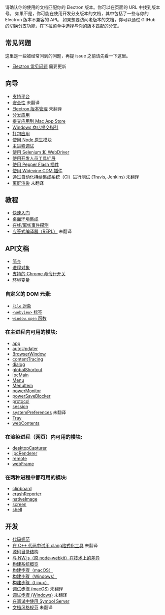 请确认你的使用的文档匹配你的 Electron 版本。你可以在页面的 URL 中找到版本号。
如果不是，你可能在使用开发分支版本的文档，其中包括了一些与你的 Electron 版本不兼容的 API。
如果想要访问老版本的文档，你可以通过 GitHub 的[切换分支功能](https://github.com/electron/electron/tree/v1.4.0)，在下拉菜单中选择与你的版本匹配的分支。

## 常见问题

这里是一些被经常问到的问题，再提 issue 之前请先看一下这里。

+ [Electron 常见问题](faq/electron-faq.md) 需要更新

## 向导

* [支持平台](tutorial/supported-platforms.md)
* [安全性](tutorial/security.md) 未翻译
* [Electron 版本管理](tutorial/electron-versioning.md) 未翻译
* [分发应用](tutorial/application-distribution.md)
* [提交应用到 Mac App Store](tutorial/mac-app-store-submission-guide.md)
* [Windows 商店提交指引](tutorial/windows-store-guide.md)
* [打包应用](tutorial/application-packaging.md)
* [使用 Node 原生模块](tutorial/using-native-node-modules.md)
* [主进程调试](tutorial/debugging-main-process.md)
* [使用 Selenium 和 WebDriver](tutorial/using-selenium-and-webdriver.md)
* [使用开发人员工具扩展](tutorial/devtools-extension.md)
* [使用 Pepper Flash 插件](tutorial/using-pepper-flash-plugin.md)
* [使用 Widevine CDM 插件](tutorial/using-widevine-cdm-plugin.md)
* [通过自动化持续集成系统（CI）进行测试 (Travis, Jenkins)](tutorial/testing-on-headless-ci.md) 未翻译
* [离屏渲染](tutorial/offscreen-rendering.md) 未翻译

## 教程

* [快速入门](tutorial/quick-start.md)
* [桌面环境集成](tutorial/desktop-environment-integration.md)
* [在线/离线事件探测](tutorial/online-offline-events.md)
* [应答式编译器（REPL）](tutorial/repl.md) 未翻译

## API文档

* [简介](api/synopsis.md)
* [进程对象](api/process.md)
* [支持的 Chrome 命令行开关](api/chrome-command-line-switches.md)
* [环境变量](api/environment-variables.md)

### 自定义的 DOM 元素:

* [`File` 对象](api/file-object.md)
* [`<webview>` 标签](api/web-view-tag.md)
* [`window.open` 函数](api/window-open.md)

### 在主进程内可用的模块:

* [app](api/app.md)
* [autoUpdater](api/auto-updater.md)
* [BrowserWindow](api/browser-window.md)
* [contentTracing](api/content-tracing.md)
* [dialog](api/dialog.md)
* [globalShortcut](api/global-shortcut.md)
* [ipcMain](api/ipc-main.md)
* [Menu](api/menu.md)
* [MenuItem](api/menu-item.md)
* [powerMonitor](api/power-monitor.md)
* [powerSaveBlocker](api/power-save-blocker.md)
* [protocol](api/protocol.md)
* [session](api/session.md)
* [systemPreferences](api/system-preferences.md) 未翻译
* [Tray](api/tray.md)
* [webContents](api/web-contents.md)

### 在渲染进程（网页）内可用的模块:

* [desktopCapturer](api/desktop-capturer.md)
* [ipcRenderer](api/ipc-renderer.md)
* [remote](api/remote.md)
* [webFrame](api/web-frame.md)

### 在两种进程中都可用的模块:

* [clipboard](api/clipboard.md)
* [crashReporter](api/crash-reporter.md)
* [nativeImage](api/native-image.md)
* [screen](api/screen.md)
* [shell](api/shell.md)

## 开发

* [代码规范](development/coding-style.md)
* [在 C++ 代码中试用 clang格式化工具](development/clang-format.md) 未翻译
* [源码目录结构](development/source-code-directory-structure.md)
* [与 NW.js（原 node-webkit）在技术上的差异](development/atom-shell-vs-node-webkit.md)
* [构建系统概览](development/build-system-overview.md)
* [构建步骤（macOS）](development/build-instructions-osx.md)
* [构建步骤（Windows）](development/build-instructions-windows.md)
* [构建步骤（Linux）](development/build-instructions-linux.md)
* [调试步骤 (macOS)](development/debug-instructions-macos.md) 未翻译
* [调试步骤 (Windows)](development/debug-instructions-windows.md) 未翻译
* [在调试中使用 Symbol Server](development/setting-up-symbol-server.md)
* [文档风格规范](styleguide.md) 未翻译
